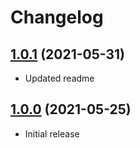 # Changelog

## [1.0.1] (2021-05-31)
- Updated readme

## [1.0.0] (2021-05-25)
- Initial release

[1.0.1]: https://github.com/valtlai/markdown-it-ib/compare/1.0.0...1.0.1
[1.0.0]: https://github.com/valtlai/markdown-it-ib/releases/tag/1.0.0
